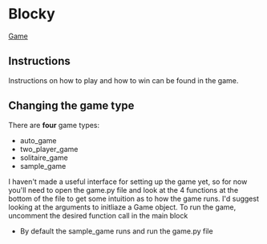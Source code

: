 # Blocky
[Game](block.jpg)
## Instructions
Instructions on how to play and how to win can be found in the game.

## Changing the game type
There are **four** game types:
* auto_game
* two_player_game
* solitaire_game
* sample_game

I haven't made a useful interface for setting up the game yet, so for now you'll need to open the game.py file and look at the 4 functions at the bottom of the file to get some intuition as to how the game runs.
I'd suggest looking at the arguments to initliaze a Game object. To run the game, uncomment the desired function call in the main block
* By default the sample_game runs
and run the game.py file
